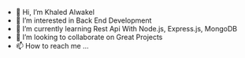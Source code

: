 - 👋 Hi, I’m Khaled Alwakel
- 👀 I’m interested in Back End Development
- 🌱 I’m currently learning Rest Api With Node.js, Express.js, MongoDB
- 💞️ I’m looking to collaborate on Great Projects
- 📫 How to reach me ...

<!---
khaled-alwakel/khaled-alwakel is a ✨ special ✨ repository because its `README.md` (this file) appears on your GitHub profile.
You can click the Preview link to take a look at your changes.
--->
